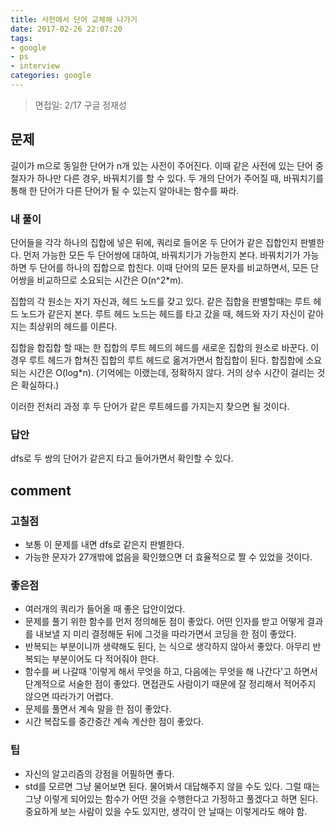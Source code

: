 ```yaml
---
title: 사전에서 단어 교체해 나가기
date: 2017-02-26 22:07:20
tags:
- google
- ps
- interview
categories: google
---
```


> 면접일: 2/17
> 구글 정재성

## 문제

길이가 m으로 동일한 단어가 n개 있는 사전이 주어진다.
이때 같은 사전에 있는 단어 중 철자가 하나만 다른 경우, 바꿔치기를 할 수 있다.
두 개의 단어가 주어질 때, 바꿔치기를 통해 한 단어가 다른 단어가 될 수 있는지 알아내는 함수를 짜라.

### 내 풀이

단어들을 각각 하나의 집합에 넣은 뒤에, 쿼리로 들어온 두 단어가 같은 집합인지 판별한다.
먼저 가능한 모든 두 단어쌍에 대하여, 바꿔치기가 가능한지 본다.
바꿔치기가 가능하면 두 단어를 하나의 집합으로 합친다.
이때 단어의 모든 문자를 비교하면서, 모든 단어쌍을 비교하므로 소요되는 시간은 O(n^2*m).

집합의 각 원소는 자기 자신과, 헤드 노드를 갖고 있다.
같은 집합을 판별할때는 루트 헤드 노드가 같은지 본다.
루트 헤드 노드는 헤드를 타고 갔을 때, 헤드와 자기 자신이 같아지는 최상위의 헤드를 이른다.

집합을 합집합 할 때는 한 집합의 루트 헤드의 헤드를 새로운 집합의 원소로 바꾼다.
이 경우 루트 헤드가 합쳐진 집합의 루트 헤드로 옮겨가면서 합집합이 된다.
합집합에 소요되는 시간은 O(log*n).
(기억에는 이랬는데, 정확하지 않다. 거의 상수 시간이 걸리는 것은 확실하다.)

이러한 전처리 과정 후 두 단어가 같은 루트헤드를 가지는지 찾으면 될 것이다.

### 답안

dfs로 두 쌍의 단어가 같은지 타고 들어가면서 확인할 수 있다.

## comment

### 고칠점

* 보통 이 문제를 내면 dfs로 같은지 판별한다.
* 가능한 문자가 27개밖에 없음을 확인했으면 더 효율적으로 짤 수 있었을 것이다.

### 좋은점

* 여러개의 쿼리가 들어올 때 좋은 답안이었다.
* 문제를 풀기 위한 함수를 먼저 정의해둔 점이 좋았다.
어떤 인자를 받고 어떻게 결과를 내보낼 지 미리 결정해둔 뒤에 그것을 따라가면서 코딩을 한 점이 좋았다.
* 반복되는 부분이니까 생략해도 된다, 는 식으로 생각하지 않아서 좋았다.
아무리 반복되는 부분이어도 다 적어줘야 한다.
* 함수를 써 나갈때 '이렇게 해서 무엇을 하고, 다음에는 무엇을 해 나간다'고 하면서 단계적으로 서술한 점이 좋았다.
면접관도 사람이기 때문에 잘 정리해서 적어주지 않으면 따라가기 어렵다.
* 문제를 풀면서 계속 말을 한 점이 좋았다.
* 시간 복잡도를 중간중간 계속 계산한 점이 좋았다.

### 팁

* 자신의 알고리즘의 강점을 어필하면 좋다.
* std를 모르면 그냥 물어보면 된다.
물어봐서 대답해주지 않을 수도 있다.
그럴 때는 그냥 이렇게 되어있는 함수가 어떤 것을 수행한다고 가정하고 풀겠다고 하면 된다.
중요하게 보는 사람이 있을 수도 있지만, 생각이 안 날때는 이렇게라도 해야 함.
